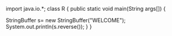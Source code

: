 import java.io.*;
class R
{
public static void main(String args[])
{

StringBuffer s= new StringBuffer("WELCOME");
System.out.println(s.reverse());
}
}
